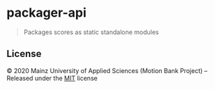 [comment]: # (ACHTUNG! This is an autogenerated file and will be automatically overwritten)
[comment]: # (To edit its contents please refer to the project dir '.readme')

# packager-api

> Packages scores as static standalone modules




## License

:copyright: 2020 Mainz University of Applied Sciences (Motion Bank Project) – 
Released under the [MIT](https://github.com/motionbank-js/packager-api/blob/master/LICENSE) license

